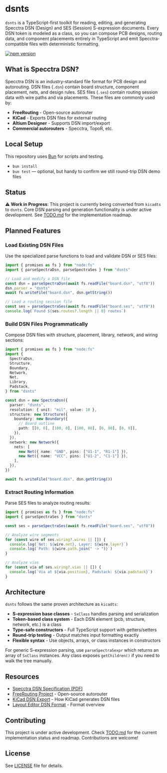 # dsnts

`dsnts` is a TypeScript-first toolkit for reading, editing, and generating Specctra DSN (Design) and SES (Session) S-expression documents. Every DSN token is modeled as a class, so you can compose PCB designs, routing data, and component placements entirely in TypeScript and emit Specctra-compatible files with deterministic formatting.

[![npm version](https://img.shields.io/npm/v/dsnts.svg)](https://www.npmjs.com/package/dsnts)

## What is Specctra DSN?

Specctra DSN is an industry-standard file format for PCB design and autorouting. DSN files (`.dsn`) contain board structure, component placement, nets, and design rules. SES files (`.ses`) contain routing session data with wire paths and via placements. These files are commonly used by:

- **FreeRouting** - Open-source autorouter
- **KiCad** - Exports DSN files for external routing
- **Altium Designer** - Supports DSN import/export
- **Commercial autorouters** - Specctra, TopoR, etc.

## Local Setup

This repository uses [Bun](https://bun.sh) for scripts and testing.

- `bun install`
- `bun test` — optional, but handy to confirm we still round-trip DSN demo files

## Status

⚠️ **Work in Progress**: This project is currently being converted from `kicadts` to `dsnts`. Core DSN parsing and generation functionality is under active development. See [TODO.md](./TODO.md) for the implementation roadmap.

## Planned Features

### Load Existing DSN Files

Use the specialized parse functions to load and validate DSN or SES files:

```ts
import { promises as fs } from "node:fs"
import { parseSpectraDsn, parseSpectraSes } from "dsnts"

// Load and modify a DSN file
const dsn = parseSpectraDsn(await fs.readFile("board.dsn", "utf8"))
dsn.parser = "dsnts"
await fs.writeFile("board.dsn", dsn.getString())

// Load a routing session file
const ses = parseSpectraSes(await fs.readFile("board.ses", "utf8"))
console.log(`Found ${ses.routes?.length || 0} routes`)
```

### Build DSN Files Programmatically

Compose DSN files with structure, placement, library, network, and wiring sections:

```ts
import { promises as fs } from "node:fs"
import {
  SpectraDsn,
  Structure,
  Boundary,
  Network,
  Net,
  Library,
  Padstack,
} from "dsnts"

const dsn = new SpectraDsn({
  parser: "dsnts",
  resolution: { unit: "mil", value: 10 },
  structure: new Structure({
    boundary: new Boundary({
      // Board outline
      path: [[0, 0], [100, 0], [100, 80], [0, 80], [0, 0]],
    }),
  }),
  network: new Network({
    nets: [
      new Net({ name: "GND", pins: ["U1-1", "R1-1"] }),
      new Net({ name: "VCC", pins: ["U1-2", "C1-1"] }),
    ],
  }),
})

await fs.writeFile("board.dsn", dsn.getString())
```

### Extract Routing Information

Parse SES files to analyze routing results:

```ts
import { promises as fs } from "node:fs"
import { parseSpectraSes } from "dsnts"

const ses = parseSpectraSes(await fs.readFile("board.ses", "utf8"))

// Analyze wire segments
for (const wire of ses.wiring?.wires || []) {
  console.log(`Net: ${wire.net}, Layer: ${wire.layer}`)
  console.log(`Path: ${wire.path.join(" -> ")}`)
}

// Analyze vias
for (const via of ses.wiring?.vias || []) {
  console.log(`Via at ${via.position}, Padstack: ${via.padstack}`)
}
```

## Architecture

`dsnts` follows the same proven architecture as `kicadts`:

- **S-expression base classes** - `SxClass` handles parsing and serialization
- **Token-based class system** - Each DSN element (pcb, structure, network, etc.) is a class
- **Type-safe constructors** - Full TypeScript support with getters/setters
- **Round-trip testing** - Output matches input formatting exactly
- **Flexible syntax** - Use objects, arrays, or class instances in constructors

For generic S-expression parsing, use `parseSpectraSexpr` which returns an array of `SxClass` instances. Any class exposes `getChildren()` if you need to walk the tree manually.

## Resources

- [Specctra DSN Specification (PDF)](https://cdn.hackaday.io/files/1666717130852064/specctra.pdf)
- [FreeRouting Project](https://github.com/freerouting/freerouting) - Open-source autorouter
- [KiCad DSN Export](https://docs.kicad.org/master/en/pcbnew/pcbnew.html#_exporters) - How KiCad generates DSN files
- [Layout Editor DSN Format](https://layouteditor.org/layout/file-formats/dsn) - Format overview

## Contributing

This project is under active development. Check [TODO.md](./TODO.md) for the current implementation status and roadmap. Contributions are welcome!

## License

See [LICENSE](./LICENSE) file for details.
